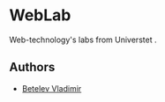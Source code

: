 # WebLab
Web-technology's labs from Universtet .
## Authors
- [Betelev Vladimir](https://github.com/Guardini123)